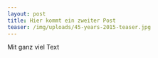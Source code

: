 ```yaml
---
layout: post
title: Hier kommt ein zweiter Post
teaser: /img/uploads/45-years-2015-teaser.jpg
---
```

Mit ganz viel Text
